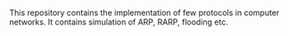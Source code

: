 This repository contains the implementation of few protocols in computer networks. It contains simulation of ARP, RARP, flooding etc.
